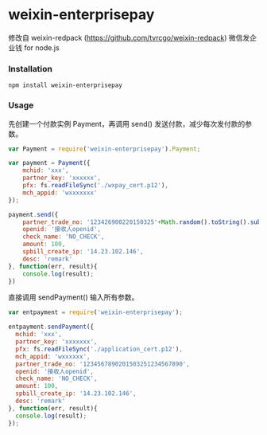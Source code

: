 # weixin-enterprisepay
修改自 weixin-redpack (https://github.com/tvrcgo/weixin-redpack)
微信发企业钱 for node.js

### Installation
```
npm install weixin-enterprisepay
```

### Usage

先创建一个付款实例 Payment，再调用 send() 发送付款，减少每次发付款的参数。
```js
var Payment = require('weixin-enterprisepay').Payment;

var payment = Payment({
	mchid: 'xxx',
	partner_key: 'xxxxxx',
	pfx: fs.readFileSync('./wxpay_cert.p12'),
	mch_appid: 'wxxxxxxx'
});

payment.send({
	partner_trade_no: '123426900220150325'+Math.random().toString().substr(2,10),
	openid: '接收人openid',
	check_name: 'NO_CHECK',
	amount: 100,
	spbill_create_ip: '14.23.102.146',
	desc: 'remark'
}, function(err, result){
	console.log(result);
})
```

直接调用 sendPayment() 输入所有参数。
```js
var entpayment = require('weixin-enterprisepay');

entpayment.sendPayment({
  mchid: 'xxx',
  partner_key: 'xxxxxxx',
  pfx: fs.readFileSync('./application_cert.p12'),
  mch_appid: 'wxxxxxx',
  partner_trade_no: '1234567890201503251234567890',
  openid: '接收人openid',
  check_name: 'NO_CHECK',
  amount: 100,
  spbill_create_ip: '14.23.102.146',
  desc: 'remark'
}, function(err, result){
  console.log(result);
});
```
